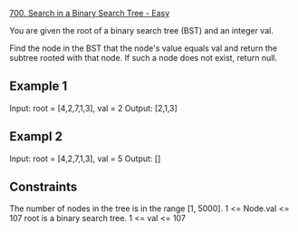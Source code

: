 [700. Search in a Binary Search Tree - Easy](https://leetcode.com/problems/search-in-a-binary-search-tree/)

You are given the root of a binary search tree (BST) and an integer val.

Find the node in the BST that the node's value equals val and return the subtree rooted with that node. If such a node does not exist, return null.

## Example 1
Input: root = [4,2,7,1,3], val = 2
Output: [2,1,3]

## Exampl 2
Input: root = [4,2,7,1,3], val = 5
Output: []

## Constraints
The number of nodes in the tree is in the range [1, 5000].
1 <= Node.val <= 107
root is a binary search tree.
1 <= val <= 107
